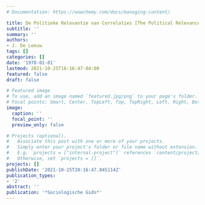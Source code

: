 ```yaml
---
# Documentation: https://wowchemy.com/docs/managing-content/

title: De Politieke Relevantie van Correlaties [The Political Relevance of Correlations]
subtitle: ''
summary: ''
authors:
- J. De Leeuw
tags: []
categories: []
date: '1978-01-01'
lastmod: 2021-10-25T16:16:47-04:00
featured: false
draft: false

# Featured image
# To use, add an image named `featured.jpg/png` to your page's folder.
# Focal points: Smart, Center, TopLeft, Top, TopRight, Left, Right, BottomLeft, Bottom, BottomRight.
image:
  caption: ''
  focal_point: ''
  preview_only: false

# Projects (optional).
#   Associate this post with one or more of your projects.
#   Simply enter your project's folder or file name without extension.
#   E.g. `projects = ["internal-project"]` references `content/project/deep-learning/index.md`.
#   Otherwise, set `projects = []`.
projects: []
publishDate: '2021-10-25T20:16:47.045114Z'
publication_types:
- '2'
abstract: ''
publication: '*Sociologische Gids*'
---
```

